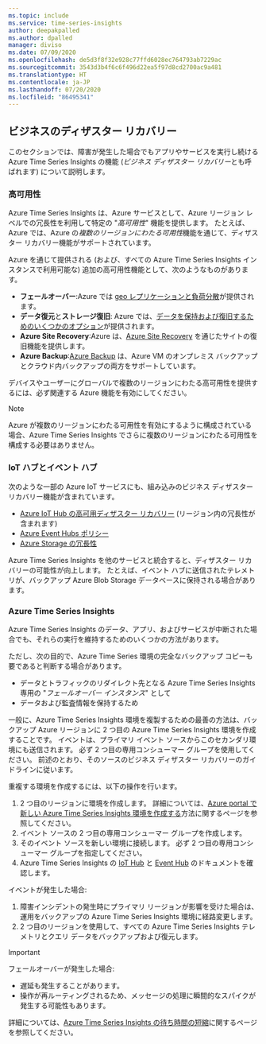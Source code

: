 ```yaml
---
ms.topic: include
ms.service: time-series-insights
author: deepakpalled
ms.author: dpalled
manager: diviso
ms.date: 07/09/2020
ms.openlocfilehash: de5d3f8f32e928c77ffd6028ec764793ab7229ac
ms.sourcegitcommit: 3543d3b4f6c6f496d22ea5f97d8cd2700ac9a481
ms.translationtype: HT
ms.contentlocale: ja-JP
ms.lasthandoff: 07/20/2020
ms.locfileid: "86495341"
---
```

## <a name="business-disaster-recovery"></a>ビジネスのディザスター リカバリー

このセクションでは、障害が発生した場合でもアプリやサービスを実行し続ける Azure Time Series Insights の機能 (*ビジネス ディザスター リカバリー*とも呼ばれます) について説明します。

### <a name="high-availability"></a>高可用性

Azure Time Series Insights は、Azure サービスとして、Azure リージョン レベルでの冗長性を利用して特定の "*高可用性*" 機能を提供します。 たとえば、Azure では、Azure の*複数のリージョンにわたる可用性*機能を通じて、ディザスター リカバリー機能がサポートされています。

Azure を通じて提供される (および、すべての Azure Time Series Insights インスタンスで利用可能な) 追加の高可用性機能として、次のようなものがあります。

- **フェールオーバー**:Azure では [geo レプリケーションと負荷分散](https://docs.microsoft.com/azure/architecture/resiliency/recovery-loss-azure-region)が提供されます。
- **データ復元**と**ストレージ復旧**: Azure では、[データを保持および復旧するためのいくつかのオプション](https://docs.microsoft.com/azure/architecture/resiliency/recovery-data-corruption)が提供されます。
- **Azure Site Recovery**:Azure は、[Azure Site Recovery](https://docs.microsoft.com/azure/site-recovery/) を通じたサイトの復旧機能を提供します。
- **Azure Backup**:[Azure Backup](https://docs.microsoft.com/azure/backup/backup-architecture) は、Azure VM のオンプレミス バックアップとクラウド内バックアップの両方をサポートしています。

デバイスやユーザーにグローバルで複数のリージョンにわたる高可用性を提供するには、必ず関連する Azure 機能を有効にしてください。

> [!NOTE]
> Azure が複数のリージョンにわたる可用性を有効にするように構成されている場合、Azure Time Series Insights でさらに複数のリージョンにわたる可用性を構成する必要はありません。

### <a name="iot-and-event-hubs"></a>IoT ハブとイベント ハブ

次のような一部の Azure IoT サービスにも、組み込みのビジネス ディザスター リカバリー機能が含まれています。

- [Azure IoT Hub の高可用ディザスター リカバリー](https://docs.microsoft.com/azure/iot-hub/iot-hub-ha-dr) (リージョン内の冗長性が含まれます)
- [Azure Event Hubs ポリシー](https://docs.microsoft.com/azure/event-hubs/event-hubs-geo-dr)
- [Azure Storage の冗長性](https://docs.microsoft.com/azure/storage/common/storage-redundancy)

Azure Time Series Insights を他のサービスと統合すると、ディザスター リカバリーの可能性が向上します。 たとえば、イベント ハブに送信されたテレメトリが、バックアップ Azure Blob Storage データベースに保持される場合があります。

### <a name="azure-time-series-insights"></a>Azure Time Series Insights

Azure Time Series Insights のデータ、アプリ、およびサービスが中断された場合でも、それらの実行を維持するためのいくつかの方法があります。 

ただし、次の目的で、Azure Time Series 環境の完全なバックアップ コピーも要であると判断する場合があります。

- データとトラフィックのリダイレクト先となる Azure Time Series Insights 専用の "*フェールオーバー インスタンス*" として
- データおよび監査情報を保持するため

一般に、Azure Time Series Insights 環境を複製するための最善の方法は、バックアップ Azure リージョンに 2 つ目の Azure Time Series Insights 環境を作成することです。 イベントは、プライマリ イベント ソースからこのセカンダリ環境にも送信されます。 必ず 2 つ目の専用コンシューマー グループを使用してください。 前述のとおり、そのソースのビジネス ディザスター リカバリーのガイドラインに従います。

重複する環境を作成するには、以下の操作を行います。

1. 2 つ目のリージョンに環境を作成します。 詳細については、[Azure portal で新しい Azure Time Series Insights 環境を作成する](https://docs.microsoft.com/azure/time-series-insights/time-series-insights-get-started)方法に関するページを参照してください。
1. イベント ソースの 2 つ目の専用コンシューマー グループを作成します。
1. そのイベント ソースを新しい環境に接続します。 必ず 2 つ目の専用コンシューマー グループを指定してください。
1. Azure Time Series Insights の [IoT Hub](https://docs.microsoft.com/azure/time-series-insights/time-series-insights-how-to-add-an-event-source-iothub) と [Event Hub](https://docs.microsoft.com/azure/time-series-insights/time-series-insights-data-access) のドキュメントを確認します。

イベントが発生した場合:

1. 障害インシデントの発生時にプライマリ リージョンが影響を受けた場合は、運用をバックアップの Azure Time Series Insights 環境に経路変更します。
1. 2 つ目のリージョンを使用して、すべての Azure Time Series Insights テレメトリとクエリ データをバックアップおよび復元します。

> [!IMPORTANT]
> フェールオーバーが発生した場合:
> 
> * 遅延も発生することがあります。
> * 操作が再ルーティングされるため、メッセージの処理に瞬間的なスパイクが発生する可能性もあります。
> 
> 詳細については、[Azure Time Series Insights の待ち時間の短縮](https://docs.microsoft.com/azure/time-series-insights/time-series-insights-environment-mitigate-latency)に関するページを参照してください。

